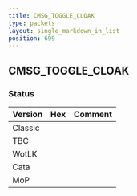 ```yaml
---
title: CMSG_TOGGLE_CLOAK
type: packets
layout: single_markdown_in_list
position: 699
---
```


## CMSG_TOGGLE_CLOAK

### Status

Version    | Hex        | Comment
---------- | ---------- | ---------- 
Classic    |            |
TBC        |            |
WotLK      |            |
Cata       |            |
MoP        |            |